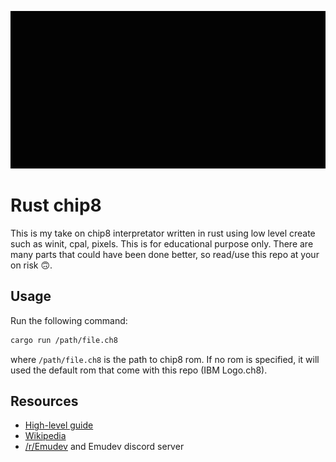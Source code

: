 ![Sierpiński Triangle](/demo.gif)

# Rust chip8
This is my take on chip8 interpretator written in rust using low level create such as winit, cpal, pixels. This is for educational purpose only. There are many parts that could have been done better, so read/use this repo at your on risk 🙃.

## Usage
Run the following command:
```sh
cargo run /path/file.ch8
```
where `/path/file.ch8` is the path to chip8 rom. If no rom is specified, it will used the default rom that come with this repo (IBM Logo.ch8).

## Resources
* [High-level guide](https://tobiasvl.github.io/blog/write-a-chip-8-emulator/)
* [Wikipedia](https://en.wikipedia.org/wiki/CHIP-8)
* [/r/Emudev](https://www.reddit.com/r/EmuDev/) and Emudev discord server